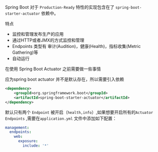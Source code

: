Spring Boot 对于 `Production-Ready` 特性的实现包含在了 `spring-boot-starter-actuator` 依赖中。

特点

- 监控和管理发布生产的应用
- 通过HTTP或者JMX的方式监控和管理
- Endpoints 类型有 审计(Audition)，健康(Health)，指标收集(Metric Gathering)等
- 自动运行

在使用 Spring Boot Actuator 之前需要做一些事情

应为spring boot actuator 并不是默认存在，所以需要引入依赖

```xml
<dependency>
    <groupId>org.springframework.boot</groupId>
    <artifactId>spring-boot-starter-actuator</artifactId>
</dependency>
```

默认只有两个 `Endpoint` 被开启（`health,info`）,如果想要开启所有的`Actuator Endpoints` ,需要在`application.yml` 文件中添加如下配置： 

```yml
management:
  endpoints:
    web:
      exposure:
        include: '*'
```

